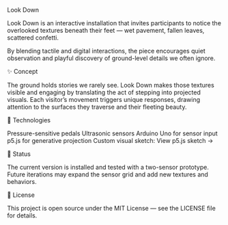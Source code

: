 Look Down

Look Down is an interactive installation that invites participants to notice the overlooked textures beneath their feet — wet pavement, fallen leaves, scattered confetti.

By blending tactile and digital interactions, the piece encourages quiet observation and playful discovery of ground-level details we often ignore.

✨ Concept

The ground holds stories we rarely see. Look Down makes those textures visible and engaging by translating the act of stepping into projected visuals. Each visitor’s movement triggers unique responses, drawing attention to the surfaces they traverse and their fleeting beauty.

🧰 Technologies

Pressure-sensitive pedals
Ultrasonic sensors
Arduino Uno for sensor input
p5.js for generative projection
Custom visual sketch:
View p5.js sketch →

🚧 Status

The current version is installed and tested with a two-sensor prototype. Future iterations may expand the sensor grid and add new textures and behaviors.

📖 License

This project is open source under the MIT License — see the LICENSE file for details.
